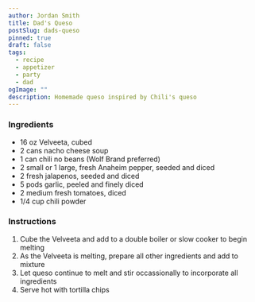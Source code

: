 ```yaml
---
author: Jordan Smith
title: Dad's Queso
postSlug: dads-queso
pinned: true
draft: false
tags:
  - recipe
  - appetizer
  - party
  - dad
ogImage: ""
description: Homemade queso inspired by Chili's queso
---
```


### Ingredients

- 16 oz Velveeta, cubed
- 2 cans nacho cheese soup
- 1 can chili no beans (Wolf Brand preferred)
- 2 small or 1 large, fresh Anaheim pepper, seeded and diced
- 2 fresh jalapenos, seeded and diced
- 5 pods garlic, peeled and finely diced
- 2 medium fresh tomatoes, diced
- 1/4 cup chili powder

### Instructions

1. Cube the Velveeta and add to a double boiler or slow cooker to begin melting
2. As the Velveeta is melting, prepare all other ingredients and add to mixture
3. Let queso continue to melt and stir occassionally to incorporate all ingredients
4. Serve hot with tortilla chips
